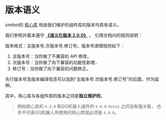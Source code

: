 # 版本语义

simbot的 [核心库](https://github.com/simple-robot/simpler-robot)
和由我们维护的组件库的版本均具有语义。

我们参照并基本遵守 [**《语义化版本 2.0.0》**](https://semver.org/lang/zh-CN/spec/v2.0.0.html) 。
引用文档内的规则说明：

<note>
版本格式：主版本号.次版本号.修订号，版本号递增规则如下：

1. 主版本号：当你做了不兼容的 API 修改，
2. 次版本号：当你做了向下兼容的功能性新增，
3. 修订号：当你做了向下兼容的问题修正。

先行版本号及版本编译信息可以加到“主版本号.次版本号.修订号”的后面，作为延伸。
</note>

其中，核心库与各组件库的版本之间是**独立维护的**。

> 例如核心库的 `4.3.0` 和QQ机器人组件的 `4.0.0-beta1` 之间没有强关联，
也并不代表QQ机器人所使用的核心库就必须是 `4.0.0`。


